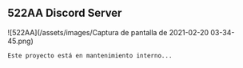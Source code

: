 ## 522AA Discord Server
![522AA](/assets/images/Captura de pantalla de 2021-02-20 03-34-45.png)

`Este proyecto está en mantenimiento interno...`
